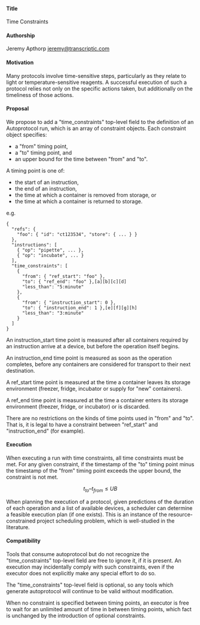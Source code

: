 ﻿#### **Title**

Time Constraints


#### **Authorship**
Jeremy Apthorp <jeremy@transcriptic.com>


#### **Motivation**
Many protocols involve time-sensitive steps, particularly as they relate to light or temperature-sensitive reagents. A successful execution of such a protocol relies not only on the specific actions taken, but additionally on the timeliness of those actions.


#### **Proposal**
We propose to add a "time_constraints" top-level field to the definition of an Autoprotocol run, which is an array of constraint objects. Each constraint object specifies:
* a "from" timing point,
* a "to" timing point, and
* an upper bound for the time between "from" and "to".


A timing point is one of:
* the start of an instruction,
* the end of an instruction,
* the time at which a container is removed from storage, or
* the time at which a container is returned to storage.


e.g.

```
{
  "refs": {
    "foo": { "id": "ct123534", "store": { ... } }
  },
  "instructions": [
    { "op": "pipette", ... },
    { "op": "incubate", ... }
  ],
  "time_constraints": [
    {
      "from": { "ref_start": "foo" },
      "to": { "ref_end": "foo" },[a][b][c][d]
      "less_than": "5:minute"
    },
    {
      "from": { "instruction_start": 0 },
      "to": { "instruction_end": 1 },[e][f][g][h]
      "less_than": "3:minute"
    }
  ]
}
```


An instruction_start time point is measured after all containers required by an instruction arrive at a device, but before the operation itself begins.


An instruction_end time point is measured as soon as the operation completes, before any containers are considered for transport to their next destination.


A ref_start time point is measured at the time a container leaves its storage environment (freezer, fridge, incubator or supply for "new" containers).


A ref_end time point is measured at the time a container enters its storage environment (freezer, fridge, or incubator) or is discarded.


There are no restrictions on the kinds of time points used in "from" and "to". That is, it is legal to have a constraint between "ref_start" and "instruction_end" (for example).


#### Execution
When executing a run with time constraints, all time constraints must be met. For any given constraint, if the timestamp of the "to" timing point minus the timestamp of the "from" timing point exceeds the upper bound, the constraint is not met.


$$ t_{to} – t_{from} ≤ UB $$


When planning the execution of a protocol, given predictions of the duration of each operation and a list of available devices, a scheduler can determine a feasible execution plan (if one exists). This is an instance of the resource-constrained project scheduling problem, which is well-studied in the literature.


#### **Compatibility**
Tools that consume autoprotocol but do not recognize the "time_constraints" top-level field are free to ignore it, if it is present. An execution may incidentally comply with such constraints, even if the executor does not explicitly make any special effort to do so.


The "time_constraints" top-level field is optional, so any tools which generate autoprotocol will continue to be valid without modification.


When no constraint is specified between timing points, an executor is free to wait for an unlimited amount of time in between timing points, which fact is unchanged by the introduction of optional constraints.
